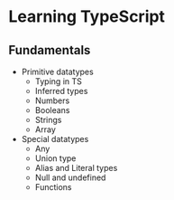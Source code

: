 # Learning TypeScript

## Fundamentals

* Primitive datatypes
  * Typing in TS
  * Inferred types
  * Numbers
  * Booleans
  * Strings
  * Array
* Special datatypes
  * Any
  * Union type
  * Alias and Literal types
  * Null and undefined
  * Functions

